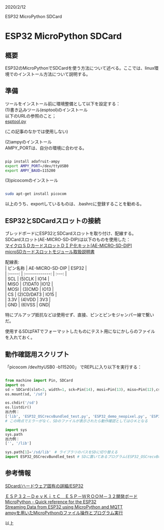 
2020/2/12

ESP32 MicroPython SDCard
# ESP32 MicroPython SDCard

## 概要
ESP32のMicroPythonでSDCardを使う方法について述べる。ここでは、linux環境でのインストール方法について説明する。   

## 準備
ツールをインストール前に環境整備として以下を設定する：  
(1)書き込みツール(esptool)のインストール   
以下のURLの参照のこと；  
[esptool.py](https://github.com/espressif/esptool)  

(この記事のなかでは使用しない)   

(2)ampyのインストール   
AMPY_PORTは、自分の環境に合わせる。
```bash

pip install adafruit-ampy
export AMPY_PORT=/dev/ttyUSB0
export AMPY_BAUD=115200
```

(3)picocomのインストール
```bash

sudo apt-get install picocom
```
以上のうち、exportしているものは、.bashrcに登録することを勧める。

## ESP32とSDCardスロットの接続
ブレッドボードにESP32とSDCardスロットを取り付け、配線する。   
SDCardスロット(AE-MICRO-SD-DIP)は以下のものを使用した：  
[マイクロＳＤカードスロットＤＩＰ化キット[AE-MICRO-SD-DIP]](http://akizukidenshi.com/catalog/g/gK-05488/)   
[microSDカードスロットモジュール取扱説明書](http://akizukidenshi.com/download/ds/akizuki/K-5488_AE-MICRO-SD-DIP.pdf)  

配線表:  
| ピン名称 | AE-MICRO-SD-DIP | ESP32 |  
| :-----: | :-------------: | :---: |  
| SCL | (5)CLK | IO14 |  
| MISO	| (7)DAT0    |IO12 |  
| MOSI	| (3)CMD  |   IO13 |  
| CS | (2)CD/DAT3 | IO15 |  
| 3.3V | (4)VDD | 3V3 |  
| GND	| (6)VSS | GND|  


特にプルアップ抵抗などは使用せず、直接、ピンとピンをジャンパー線で繋いだ。

使用するSDはFATでフォーマットしたものにテスト用になにかしらのファイルを入れておく。

## 動作確認用スクリプト

「picocom /dev/ttyUSB0 -b115200」
でREPLに入り以下を実行する：

```python

from machine import Pin, SDCard
import os
sd = SDCard(slot=3, width=1, sck=Pin(14), mosi=Pin(13), miso=Pin(12),cs=Pin(15))　# slot#3を使用する
os.mount(sd, '/sd')

os.chdir('/sd')
os.listdir()
出力例：
['lib', 'ESP32_OSCrecvBundled_test.py', 'ESP32_demo_neopixel.py', 'ESP32_starwars.py', 'M5S_OSCrecvBundled_test.py', 'TEST.txt', 'sdmain.py', 'wlan.py']
# この時点でエラーがなく、SDのファイルが表示されたら動作確認としてはＯＫとなる

import sys
sys.path
出力例：
['', '/lib']

sys.path[1]='/sd/lib'　# ライブラリのパスをSDに切り替える
import ESP32_OSCrecvBundled_test # SDに置いてあるプログラム(ESP32_OSCrecvBundled_test.py)をロードして実行する

```

## 参考情報  

[SDcard/ハードウェア固有の詳細/ESP32](https://micropython-docs-ja.readthedocs.io/ja/latest/library/machine.SDCard.html) 

[ＥＳＰ３２－ＤｅｖＫｉｔＣ　ＥＳＰ－ＷＲＯＯＭ－３２開発ボード](http://akizukidenshi.com/catalog/g/gM-11819/)    
[MicroPython - Quick reference for the ESP32](https://docs.micropython.org/en/latest/esp32/quickref.html#)    
[Streaming Data from ESP32 using MicroPython and MQTT](https://github.com/gloveboxes/ESP32-MicroPython-BME280-MQTT-Sample/blob/master/Micropython.md)   
[ampyを用いたMicroPythonのファイル操作とプログラム実行](https://blog.goediy.com/?p=335)　　　

以上
